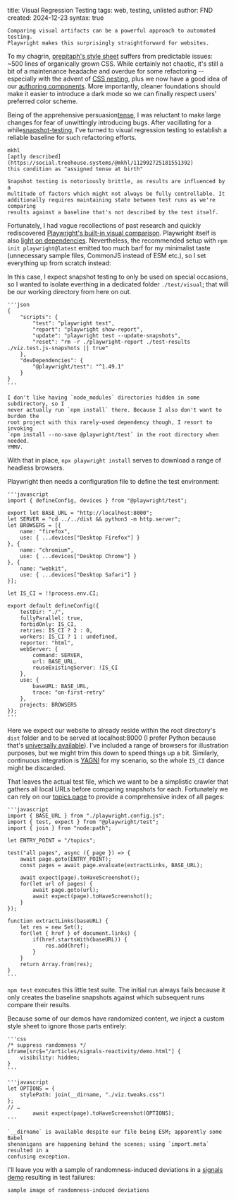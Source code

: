 title: Visual Regression Testing
tags: web, testing, unlisted
author: FND
created: 2024-12-23
syntax: true

```intro
Comparing visual artifacts can be a powerful approach to automated testing.
Playwright makes this surprisingly straightforward for websites.
```

To my chagrin, [prepitaph's style sheet](/assets/main.css) suffers from
predictable issues: ~500 lines of organically grown CSS. While certainly not
chaotic, it's still a bit of a maintenance headache and overdue for some
refactoring -- especially with the advent of
[CSS nesting](page://snippets/css-nesting-esbuild), plus we now have a good idea
of our [authoring components](page://articles/authoring). More importantly,
cleaner foundations should make it easier to introduce a dark mode so we can
finally respect users' preferred color scheme.

Being of the apprehensive persuasion[tense](footnote://), I was reluctant to
make large changes for fear of unwittingly introducing bugs. After vacillating
for a while[snapshot-testing](footnote://), I've turned to visual regression
testing to establish a reliable baseline for such refactoring efforts.

```footnote tense
mkhl
[aptly described](https://social.treehouse.systems/@mkhl/112992725181551392)
this condition as "assigned tense at birth"
```

```footnote snapshot-testing
Snapshot testing is notoriously brittle, as results are influenced by a
multitude of factors which might not always be fully controllable. It
additionally requires maintaining state between test runs as we're comparing
results against a baseline that's not described by the test itself.
```

Fortunately, I had vague recollections of past research and quickly rediscovered
[Playwright's built-in visual comparison](https://playwright.dev/docs/test-snapshots).
Playwright itself is also [light on dependencies](page://wip/web-devspair#npm).
Nevertheless, the recommended setup with `npm init playwright@latest` emitted
too much barf for my minimalist taste (unnecessary sample files, CommonJS
instead of ESM etc.), so I set everything up from scratch instead:

In this case, I expect snapshot testing to only be used on special occasions, so
I wanted to isolate everthing in a dedicated folder `./test/visual`; that will
be our working directory from here on out.

```figure filename=package.json
'''json
{
    "scripts": {
        "test": "playwright test",
        "report": "playwright show-report",
        "update": "playwright test --update-snapshots",
        "reset": "rm -r ./playwright-report ./test-results ./viz.test.js-snapshots || true"
    },
    "devDependencies": {
        "@playwright/test": "^1.49.1"
    }
}
'''
```

```aside compact
I don't like having `node_modules` directories hidden in some subdirectory, so I
never actually run `npm install` there. Because I also don't want to burden the
root project with this rarely-used dependency though, I resort to invoking
`npm install --no-save @playwright/test` in the root directory when needed.
YMMV.
```

With that in place, `npx playwright install` serves to download a range of
headless browsers.

Playwright then needs a configuration file to define the test environment:

```figure filename=playwright.config.js
'''javascript
import { defineConfig, devices } from "@playwright/test";

export let BASE_URL = "http://localhost:8000";
let SERVER = "cd ../../dist && python3 -m http.server";
let BROWSERS = [{
    name: "firefox",
    use: { ...devices["Desktop Firefox"] }
}, {
    name: "chromium",
    use: { ...devices["Desktop Chrome"] }
}, {
    name: "webkit",
    use: { ...devices["Desktop Safari"] }
}];

let IS_CI = !!process.env.CI;

export default defineConfig({
    testDir: "./",
    fullyParallel: true,
    forbidOnly: IS_CI,
    retries: IS_CI ? 2 : 0,
    workers: IS_CI ? 1 : undefined,
    reporter: "html",
    webServer: {
        command: SERVER,
        url: BASE_URL,
        reuseExistingServer: !IS_CI
    },
    use: {
        baseURL: BASE_URL,
        trace: "on-first-retry"
    },
    projects: BROWSERS
});
'''
```

Here we expect our website to already reside within the root directory's `dist`
folder and to be served at localhost:8000 (I prefer Python because that's
[universally available](https://en.wikipedia.org/wiki/Linux_Standard_Base)).
I've included a range of browsers for illustration purposes, but we might trim
this down to speed things up a bit. Similarly, continuous integration is
[YAGNI](https://en.wikipedia.org/wiki/You_aren%27t_gonna_need_it) for my
scenario, so the whole `IS_CI` dance might be discarded.

That leaves the actual test file, which we want to be a simplistic crawler that
gathers all local URLs before comparing snapshots for each. Fortunately we can
rely on our [topics page](page://topics) to provide a comprehensive index of all
pages:

```figure filename=viz.test.js
'''javascript
import { BASE_URL } from "./playwright.config.js";
import { test, expect } from "@playwright/test";
import { join } from "node:path";

let ENTRY_POINT = "/topics";

test("all pages", async ({ page }) => {
    await page.goto(ENTRY_POINT);
    const pages = await page.evaluate(extractLinks, BASE_URL);

    await expect(page).toHaveScreenshot();
    for(let url of pages) {
        await page.goto(url);
        await expect(page).toHaveScreenshot();
    }
});

function extractLinks(baseURL) {
    let res = new Set();
    for(let { href } of document.links) {
        if(href.startsWith(baseURL)) {
            res.add(href);
        }
    }
    return Array.from(res);
}
'''
```

`npm test` executes this little test suite. The initial run always fails because
it only creates the baseline snapshots against which subsequent runs compare
their results.

Because some of our demos have randomized content, we inject a custom style
sheet to ignore those parts entirely:

```figure filename=viz.tweaks.css
'''css
/* suppress randomness */
iframe[src$="/articles/signals-reactivity/demo.html"] {
    visibility: hidden;
}
'''
```

```figure filename=viz.test.js
'''javascript
let OPTIONS = {
    stylePath: join(__dirname, "./viz.tweaks.css")
};
// …
        await expect(page).toHaveScreenshot(OPTIONS);
'''
```

```aside compact
`__dirname` is available despite our file being ESM; apparently some Babel
shenanigans are happening behind the scenes; using `import.meta` resulted in a
confusing exception.
```

I'll leave you with a sample of randomness-induced deviations in a
[signals demo](page://snippets/css-nesting-esbuild) resulting in test failures:

```figure img=./sample.png lazy caption
sample image of randomness-induced deviations
```
